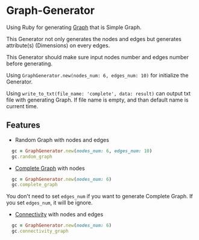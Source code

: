 # Graph-Generator

Using Ruby for generating [Graph](https://en.wikipedia.org/wiki/Graph_theory) that is Simple Graph.

This Generator not only generates the nodes and edges but generates attribute(s) (Dimensions) on every edges.

This Generator should make sure input nodes number and edges number before generating.

Using `GraphGenerator.new(nodes_num: 6, edges_num: 10)` for initialize the Generator.

Using `write_to_txt(file_name: 'complete', data: result)` can  output txt file with generating Graph. If file name is empty, and than default name is current time.

## Features
* Random Graph with nodes and edges
```ruby
  gc = GraphGenerator.new(nodes_num: 6, edges_num: 10)
  gc.random_graph
```

* [Complete Graph](https://en.wikipedia.org/wiki/Complete_graph) with nodes
```ruby
  gc = GraphGenerator.new(nodes_num: 6)
  gc.complete_graph
```
You don't need to set `edges_num` if you want to generate Complete Graph.
If you set `edges_num`, it will be ignore.

* [Connectivity](https://en.wikipedia.org/wiki/Connectivity_%28graph_theory%29) with nodes and edges
```ruby
  gc = GraphGenerator.new(nodes_num: 6)
  gc.connectivity_graph
```
